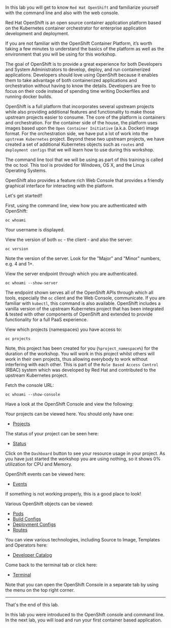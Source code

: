 In this lab you will get to know ``Red Hat OpenShift`` and familiarize yourself with the command line and also with the web console. 

Red Hat OpenShift is an open source container application platform based on the Kubernetes container orchestrator for enterprise application development and deployment. 

If you are not familiar with the OpenShift Container Platform, it’s worth taking a few minutes to understand the basics of the platform as well as the environment that you will be using for this workshop.

The goal of OpenShift is to provide a great experience for both Developers and System Administrators to develop, deploy, and run containerized applications. Developers should love using OpenShift because it enables them to take advantage of both containerized applications and orchestration without having to know the details. Developers are free to focus on their code instead of spending time writing Dockerfiles and running docker builds.

OpenShift is a full platform that incorporates several upstream projects while also providing additional features and functionality to make those upstream projects easier to consume. The core of the platform is containers and orchestration. For the container side of the house, the platform uses images based upon the ``Open Container Initiative`` (a.k.a. Docker) image format. For the orchestration side, we have put a lot of work into the ``upstream Kubernetes`` project. Beyond these two upstream projects, we have created a set of additional Kubernetes objects such as ``routes`` and ``deployment configs`` that we will learn how to use during this workshop.

The command line tool that we will be using as part of this training is called the oc tool. This tool is provided for Windows, OS X, and the Linux Operating Systems.

OpenShift also provides a feature rich Web Console that provides a friendly graphical interface for interacting with the platform.

Let's get started!! 

First, using the command line, view how you are authenticated with OpenShift:

```execute
oc whoami
```

Your username is displayed.  

View the version of both ``oc`` - the client - and also the server:

```execute
oc version
```

Note the version of the server. Look for the "Major" and "Minor" numbers, e.g. 4 and 1+.

View the server endpoint through which you are authenticated.  

```execute
oc whoami --show-server
```

The endpoint shown serves all of the OpenShift APIs through which all tools, especially the ``oc`` client and the Web Console, communicate. If you are familiar with ``kubectl``, this command is also available. OpenShift includes a vanilla version of the upstream Kubernetes project that has been integrated & tested with other components of OpenShift and extended to provide functionality for a full PaaS experience. 

View which projects (namespaces) you have access to:

```execute
oc projects
```

Note, this project has been created for you (``%project_namespace%``) for the duration of the workshop. You will work in this project whilst others will work in their own projects, thus allowing everybody to work without interfering with each other.  This is part of the ``Role Based Access Control`` (RBAC) system which was developed by Red Hat and contributed to the upstream Kubernetes project. 

Fetch the console URL:

```execute
oc whoami --show-console
```

Have a look at the OpenShift Console and view the following:

Your projects can be viewed here.  You should only have one: 

* [Projects](%console_url%) 

The status of your project can be seen here:

* [Status](%console_url%/overview/ns/%project_namespace%)

Click on the ``Dashboard`` button to see your resource usage in your project. As you have just started the workshop you are using nothing, so it shows 0% utilization for CPU and Memory.  

OpenShift events can be viewed here:

* [Events](%console_url%/k8s/ns/%project_namespace%/events)

If something is not working properly, this is a good place to look! 

Various OpenShift objects can be viewed:

* [Pods](%console_url%/k8s/ns/%project_namespace%/pods) 
* [Build Configs](%console_url%/k8s/ns/%project_namespace%/buildconfigs)
* [Deployment Configs](%console_url%/k8s/ns/%project_namespace%/deploymentconfigs)
* [Routes](%console_url%/k8s/ns/%project_namespace%/routes) 

<!--
* [Workloads](%console_url%/k8s/cluster/projects/%project_namespace%/workloads)
-->

You can view various technologies, including Source to Image, Templates and Operators here:

* [Developer Catalog](%console_url%/catalog/ns/%project_namespace%)

<!--
Note, this is not availabe on RHPDS 
* [Operator management](%console_url%/operatormanagement/ns/%project_namespace%)
-->

Come back to the terminal tab or click here:

* [Terminal](%terminal_url%)

Note that you can open the OpenShift Console in a separate tab by using the menu on the top right corner.

---
That's the end of this lab.

In this lab you were introduced to the OpenShift console and command line.  In the next lab, you will load and run your first container based application. 



